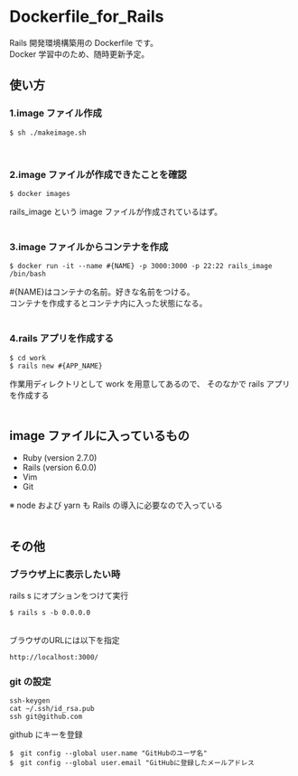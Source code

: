 # Dockerfile_for_Rails

Rails 開発環境構築用の Dockerfile です。<br>
Docker 学習中のため、随時更新予定。<br>

## 使い方

### 1.image ファイル作成

```
$ sh ./makeimage.sh
```

<br>

### 2.image ファイルが作成できたことを確認

```
$ docker images
```

rails_image という image ファイルが作成されているはず。<br>
<br>

### 3.image ファイルからコンテナを作成

```
$ docker run -it --name #{NAME} -p 3000:3000 -p 22:22 rails_image /bin/bash
```

#{NAME}はコンテナの名前。好きな名前をつける。<br>
コンテナを作成するとコンテナ内に入った状態になる。<br>
<br>

### 4.rails アプリを作成する

```
$ cd work
$ rails new #{APP_NAME}
```

作業用ディレクトリとして work を用意してあるので、
そのなかで rails アプリを作成する<br>
<br>

## image ファイルに入っているもの<br>

- Ruby (version 2.7.0)
- Rails (version 6.0.0)
- Vim
- Git

※ node および yarn も Rails の導入に必要なので入っている<br>
<br>

## その他

### ブラウザ上に表示したい時

rails s にオプションをつけて実行<br>

```
$ rails s -b 0.0.0.0
```

<br>
ブラウザのURLには以下を指定<br>

```
http://localhost:3000/
```

### git の設定

```
ssh-keygen
cat ~/.ssh/id_rsa.pub
ssh git@github.com
```

github にキーを登録

```
$　git config --global user.name "GitHubのユーザ名"
$　git config --global user.email "GitHubに登録したメールアドレス
```
